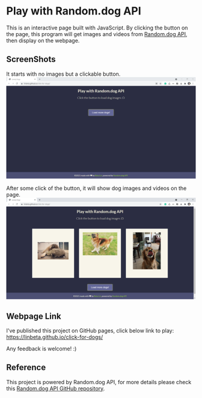 # Play with Random.dog API

This is an interactive page built with JavaScript. By clicking the button on the page, this program will get images and videos from [Random.dog API](https://random.dog/), then display on the webpage.


## ScreenShots

It starts with no images but a clickable button.
![img](/img/1.png)

After some click of the button, it will show dog images and videos on the page.
![img](/img/2.png)



## Webpage Link
I've published this project on GitHub pages, click below link to play:
https://linbeta.github.io/click-for-dogs/

Any feedback is welcome! :)

## Reference

This project is powered by Random.dog API, for more details please check this [Random.dog API GitHub repository](https://github.com/AdenFlorian/random.dog).